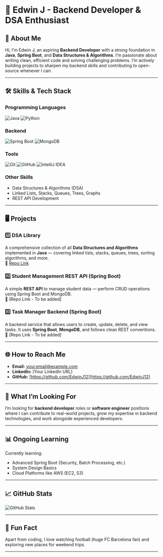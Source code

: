 # 🎼 Edwin J - Backend Developer & DSA Enthusiast

## 🚀 About Me

Hi, I’m Edwin J, an aspiring **Backend Developer** with a strong foundation in **Java**, **Spring Boot**, and **Data Structures & Algorithms**. I’m passionate about writing clean, efficient code and solving challenging problems. I’m actively building projects to sharpen my backend skills and contributing to open-source whenever I can.

---

## 🛠️ Skills & Tech Stack

### Programming Languages
![Java](https://img.shields.io/badge/Java-%23ED8B00.svg?style=for-the-badge&logo=openjdk&logoColor=white)
![Python](https://img.shields.io/badge/Python-3670A0?style=for-the-badge&logo=python&logoColor=ffdd54)

### Backend
![Spring Boot](https://img.shields.io/badge/Spring%20Boot-6DB33F?style=for-the-badge&logo=spring-boot&logoColor=white)
![MongoDB](https://img.shields.io/badge/MongoDB-4EA94B?style=for-the-badge&logo=mongodb&logoColor=white)

### Tools
![Git](https://img.shields.io/badge/Git-F05032.svg?style=for-the-badge&logo=git&logoColor=white)
![GitHub](https://img.shields.io/badge/GitHub-181717.svg?style=for-the-badge&logo=github&logoColor=white)
![IntelliJ IDEA](https://img.shields.io/badge/IntelliJ_IDEA-000000.svg?style=for-the-badge&logo=intellij-idea&logoColor=white)

### Other Skills
- Data Structures & Algorithms (DSA)
- Linked Lists, Stacks, Queues, Trees, Graphs
- REST API Development


---

## 🖥️ Projects

### 1️⃣ DSA Library
A comprehensive collection of all **Data Structures and Algorithms** implemented in **Java** — covering linked lists, stacks, queues, trees, sorting algorithms, and more.  
🔗 [Repo Link](https://github.com/EdwinJ12/DSA)

### 2️⃣ Student Management REST API (Spring Boot)
A simple **REST API** to manage student data — perform CRUD operations using Spring Boot and MongoDB.  
🔗 [Repo Link - To be added]

### 3️⃣ Task Manager Backend (Spring Boot)
A backend service that allows users to create, update, delete, and view tasks. It uses **Spring Boot**, **MongoDB**, and follows clean REST conventions.  
🔗 [Repo Link - To be added]

---

## 🌐 How to Reach Me

- **Email:** your.email@example.com
- **LinkedIn:** [Your LinkedIn URL]
- **GitHub:** [https://github.com/EdwinJ12](https://github.com/EdwinJ12)

---

## 🎯 What I’m Looking For

I’m looking for **backend developer** roles or **software engineer** positions where I can contribute to real-world projects, grow my expertise in backend technologies, and work alongside experienced developers.

---

## 📊 Ongoing Learning

Currently learning:  
- Advanced Spring Boot (Security, Batch Processing, etc.)
- System Design Basics
- Cloud Platforms like AWS (EC2, S3)

---

## 📈 GitHub Stats

![GitHub Stats](https://github-readme-stats.vercel.app/api?username=EdwinJ12&show_icons=true&theme=radical)

---

## 🎨 Fun Fact

Apart from coding, I love watching football (huge FC Barcelona fan) and exploring new places for weekend trips.

---

